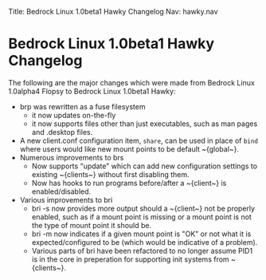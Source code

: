 Title: Bedrock Linux 1.0beta1 Hawky Changelog
Nav: hawky.nav

Bedrock Linux 1.0beta1 Hawky Changelog
=========================================

The following are the major changes which were made from Bedrock Linux
1.0alpha4 Flopsy to Bedrock Linux 1.0beta1 Hawky:

- brp was rewritten as a fuse filesystem
	- it now updates on-the-fly
	- it now supports files other than just executables, such as man pages and
	.desktop files.
- A new client.conf configuration item, `share`, can be used in place of `bind`
  where users would like new mount points to be default ~{global~}.
- Numerous improvements to brs
	- Now supports "update" which can add new configuration settings to
	  existing ~{clients~} without first disabling them.
	- Now has hooks to run programs before/after a ~{client~} is enabled/disabled.
- Various improvements to bri
	- bri -s now provides more output should a ~{client~} not be properly enabled,
	  such as if a mount point is missing or a mount point is not the type of
	  mount point it should be.
	- bri -m now indicates if a given mount point is "OK" or not what it is
	  expected/configured to be (which would be indicative of a problem).
	- Various parts of bri have been refactored to no longer assume PID1 is in
	  the core in preperation for supporting init systems from ~{clients~}.
